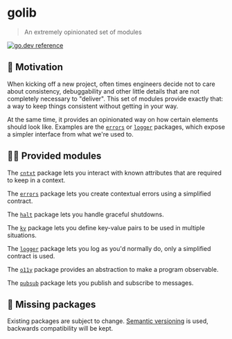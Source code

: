 # golib
> An extremely opinionated set of modules

[![go.dev reference](https://img.shields.io/badge/go.dev-reference-007d9c?logo=go&logoColor=white&style=flat-square)](https://pkg.go.dev/mod/github.com/thisiserico/golib/v2?tab=packages)


## 🧐 Motivation
When kicking off a new project, often times engineers decide not to care about consistency, debuggability and other little details that are not completely necessary to "deliver".
This set of modules provide exactly that: a way to keep things consistent without getting in your way.

At the same time, it provides an opinionated way on how certain elements should look like. Examples are the [`errors`][errors] or [`logger`][logger] packages,
which expose a simpler interface from what we're used to.


## 👩‍💻 Provided modules

The [`cntxt`][cntxt] package lets you interact with known attributes that are required to keep in a context.

The [`errors`][errors] package lets you create contextual errors using a simplified contract.

The [`halt`][halt] package lets you handle graceful shutdowns.

The [`kv`][kv] package lets you define key-value pairs to be used in multiple situations.

The [`logger`][logger] package lets you log as you'd normally do, only a simplified contract is used.

The [`o11y`][o11y] package provides an abstraction to make a program observable.

The [`pubsub`][pubsub] package lets you publish and subscribe to messages.


## 🥺 Missing packages
Existing packages are subject to change.
[Semantic versioning][semver] is used, backwards compatibility will be kept.


[cntxt]: https://pkg.go.dev/github.com/thisiserico/golib/v2/cntxt
[errors]: https://pkg.go.dev/github.com/thisiserico/golib/v2/errors
[halt]: https://pkg.go.dev/github.com/thisiserico/golib/v2/halt
[kv]: https://pkg.go.dev/github.com/thisiserico/golib/v2/kv
[logger]: https://pkg.go.dev/github.com/thisiserico/golib/v2/logger
[o11y]: https://pkg.go.dev/github.com/thisiserico/golib/v2/o11y
[pubsub]: https://pkg.go.dev/github.com/thisiserico/golib/v2/pubsub
[semver]: https://semver.org

